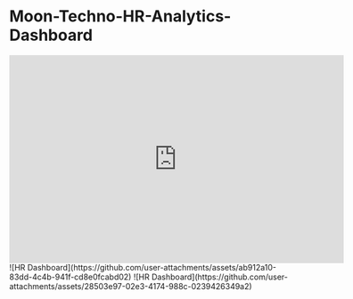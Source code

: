 # Moon-Techno-HR-Analytics-Dashboard
<iframe title="HR Report" width="600" height="373.5" src="https://app.powerbi.com/view?r=eyJrIjoiNWI5Y2JmZDgtNGJkYS00YjFiLWJmNDYtM2FkYzAxNzRlODM4IiwidCI6IjU4OTcxMDI0LTdhMzctNDI3Ni1hOWFjLTI1MzFhMWRlY2RjNyJ9" frameborder="0" allowFullScreen="true"></iframe>
![HR Dashboard](https://github.com/user-attachments/assets/ab912a10-83dd-4c4b-941f-cd8e0fcabd02)
![HR  Dashboard](https://github.com/user-attachments/assets/28503e97-02e3-4174-988c-0239426349a2)

